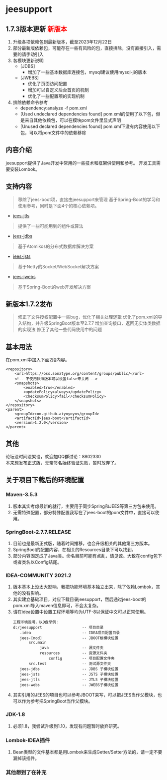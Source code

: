 # jeesupport

## 1.7.3版本更新 <font color='red'>新版本</font>
1. 升级各项依赖包到最新版本，截至2023年12月22日
2. 部分最新版依赖包，可能存在一些有风险的包，直接排除，没有直接引入，需要的请手动引入
3. 各模块更新说明
   * [JDBS]
     * 增加了一些基本数据库连接包，mysql建议使用mysql-j的版本
   * [JWEBS] 
     * 优化了页面访问配置
     * 增加可以自定义后台首页的机制
     * 优化了一些配置项的实现机制
4. 排除依赖命令参考
   * dependency:analyze -f pom.xml
   * [Used undeclared dependencies found] pom.xml的使用了以下包，但是来自其他依赖包，可以在模块pom文件里显式声明
   * [Unused declared dependencies found] pom.xml下没有内容使用以下包，可以将pom文件中的依赖移除

## 内容介绍

jeesupport提供了Java开发中常用的一些技术和框架供使用和参考。
开发工具需要安装Lombok。

## 支持内容

> 移除了jees-boot项，直接由jeesupport来管理
> 基于Spring-Boot的学习和使用参考，同时是下面4个的核心依赖项。

* [jees-jtls](https://github.com/aiyoyoyo/jeesupport/tree/master/jees-jtls)

> 提供了一些可能用到的组件或算法

* [jees-jdbs](https://github.com/aiyoyoyo/jeesupport/tree/master/jees-jdbs)

> 基于Atomikos的分布式数据库解决方案

* [jees-jsts](https://github.com/aiyoyoyo/jeesupport/tree/master/jees-jsts)

> 基于Netty的Socket/WebSocket解决方案

* [jees-jwebs](https://github.com/aiyoyoyo/jeesupport/tree/master/jees-jwebs)

> 基于Spring-Boot的web开发解决方案

## 新版本1.7.2发布

> 修正了文件授权配置中一些bug，优化了相关处理逻辑
> 优化了pom.xml的导入结构，并升级SpringBoot版本至2.7.7
> 增加查询接口，返回无实体类数据的实现法
> 修正了其他一些代码使用中的问题

## 基本用法

在pom.xml中加入下面2段内容。

```
<repository>
    <url>https://oss.sonatype.org/content/groups/public/</url>
    <!-- 不使用快照版本可以设置false来关闭 -->
    <snapshots>
        <enabled>true</enabled> 
        <updatePolicy>always</updatePolicy>
        <checksumPolicy>fail</checksumPolicy>
    </snapshots>
</repository>
<parent>
	<groupId>com.github.aiyoyoyo</groupId>
	<artifactId>jees-boot</artifactId>
	<version>1.2.0</version>
</parent>
```

## 其他

论坛没时间没架设，欢迎加QQ群讨论：8802330  
本来想发布正式版，无奈签名始终验证失败，暂时放弃了。

## 关于项目下载后的环境配置

### Maven-3.5.3

1. 版本其实考虑最新的就行，主要用于同步Spring和JEES等第三方包来使用。
2. 无需特殊配置，部分特殊配置我写在了jees-boot的pom文件中，直接可以使用。

### SpringBoot-2.7.7.RELEASE

1. 目前也是最新正式版，随着时间推移，也会升级相关的其他第三方版本。
2. SpringBoot的配置内容，在相关的Resources目录下可以找到。
3. 部分内容固定成了Java类。命名目前可能有点乱，请见谅。大致在config包下或者类名以Config结尾。

### IDEA-COMMUNITY 2021.2

1. 版本基本上没太大影响，我把功能环境基本独立出来，除了依赖Lombok，其他的没有影响。
2. 其实建立基础项目，对应下载目录jeesupport，然后通过jees-boot的pom.xml导入maven信息即可，不会太复杂。
3. 请在idea设置中设置工程环境等均为UTF-8以保证中文可以正常使用。
    ```
    工程环境说明，以D盘举例：
    d:/jeesupport                  -- 项目目录
       .idea                       -- IDEA项目配置目录
       jees-[mod]                  -- JBOOT根模块位置
           src.main
                java               -- 源文件夹
                resources          -- 资源文件夹
                    config         -- 项目配置文件夹
           src.test                -- 测试源文件夹
       jees-jdbs                   -- JDBS 子模块位置
       jees-jsts                   -- JSTS 子模块位置
       jees-jtls                   -- JTLS 子模块位置
       jees-webs                   -- JWEBS子模块位置
    ```
4. 其实引用的JEES的项目也可以参考JBOOT来写，可以把JEES当作父模块，也可以作为参考把SpringBoot当作父模块。

### JDK-1.8

1. 必须1.8，我尝试升级到1.10，发现有问题暂时放弃研究。

### Lombok-IDEA插件

1. Bean类型的文件基本都是用Lombok来生成Getter/Setter方法的，请一定不要漏掉该插件。

### 其他想到了在补充
